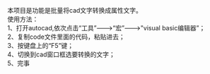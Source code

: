 本项目是功能是批量将cad文字转换成属性文字。\
使用方法：\
  1、打开autocad,依次点击“工具”--->“宏”--->"visual basic编辑器”；\
  2、复制code文件里面的代码，粘贴进去；\
  3、按键盘上的“F5”键；\
  4、切换到cad窗口框选要转换的文字；\
  5、完事

